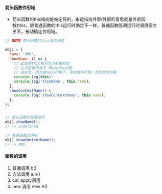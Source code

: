 #### 箭头函数作用域
- 箭头函数的this指向是被定死的，永远指向外层(外层的意思就是外层函数)this，跟普通函数的this运行时确定不一样。普通函数强调运行时调用宿主关系，被动确定作用域。
```javascript
// NOTE 箭头函数的this指向问题

obj1 = {
  name: 'XMG',
  showName: () => {
    // 此处的this指向为当前最外层
    // 在浏览器环境下 即window对象
    // 在此处，因为是node环境下，存在模块机制，所以是空对象
    console.log(this);
    console.log('showName', this.name);
  },
  showContextName() {
    console.log('showContextName', this.name);
  },
};


// 箭头函数的普通调用
obj1.showName();
// -> undefined

// 普通函数的调用
obj1.showContextName();
// -> XMG
```
#### 函数的调用
1. 普通调用 b()
2. 方法调用 a.b()
3. call,apply调用
4. new 调用 new A()